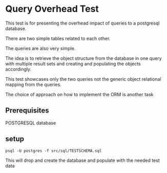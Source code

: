 # Query Overhead Test

This test is for presenting the overhead impact
of queries to a postgresql database.

There are two simple tables related to each other.

The queries are also very simple.

The idea is to retrieve the object structure 
from the database in one query with multiple
result sets and creating and populating the objects
accordingly.

This test showcases only the two queries not 
the generic object relational mapping from the queries.

The choice of approach on how to implement the ORM 
is another task

## Prerequisites

POSTGRESQL database

## setup

```shell
psql -U postgres -f src/sql/TESTSCHEMA.sql
```
This will drop and create the database and populate with the needed test data

